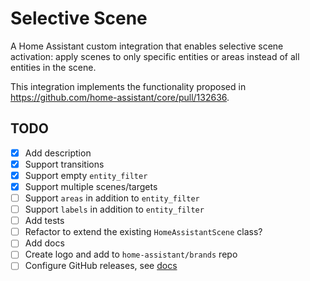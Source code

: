 # Selective Scene

A Home Assistant custom integration that enables selective scene activation: apply scenes to only specific entities or areas instead of all entities in the scene.

This integration implements the functionality proposed in https://github.com/home-assistant/core/pull/132636.

## TODO

- [x] Add description
- [x] Support transitions
- [x] Support empty `entity_filter`
- [x] Support multiple scenes/targets
- [ ] Support `areas` in addition to `entity_filter`
- [ ] Support `labels` in addition to `entity_filter`
- [ ] Add tests
- [ ] Refactor to extend the existing `HomeAssistantScene` class?
- [ ] Add docs
- [ ] Create logo and add to `home-assistant/brands` repo
- [ ] Configure GitHub releases, see [docs](https://www.hacs.xyz/docs/publish/integration/#github-releases-optional)
